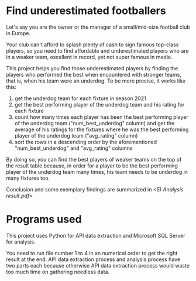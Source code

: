 # Find underestimated footballers

Let's say you are the owner or the manager of a small/mid-size football club in Europe.

Your club can't afford to splash plenty of cash to sign famous top-class players, so you need to find affordable and underestimated players who are in a weaker team, excellent in record, yet not super famous in media.

This project helps you find those underestimated players by finding the players who performed the best when encountered with stronger teams, that is, when his team were an underdog. To be more precise, it works like this:
1. get the underdog team for each fixture in season 2021
2. get the best performing player of the underdog team and his rating for each fixture
3. count how many times each player has been the best performing player of the underdog team ("num_best_underdog" column) and get the average of his ratings for the fixtures where he was the best performing player of the underdog team ("avg_rating" column)
4. sort the rows in a descending order by the aforementioned "num_best_underdog" and "avg_rating" columns

By doing so, you can find the best players of weaker teams on the top of the result table because, in order for a player to be the best performing player of the underdog team many times, his team needs to be underdog in many fixtures too.

Conclusion and some exemplary findings are summarized in _<5) Analysis result.pdf>_

# Programs used

This project uses Python for API data extraction and Microsoft SQL Server for analysis.

You need to run file number 1 to 4 in an numerical order to get the right result at the end.
API data extraction process and analysis process have two parts each because otherwise API data extraction process would waste too much time on gathering needless data.
